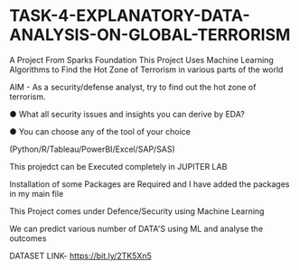 # TASK-4-EXPLANATORY-DATA-ANALYSIS-ON-GLOBAL-TERRORISM
A Project From Sparks Foundation
This Project Uses Machine Learning Algorithms to Find the Hot Zone of Terrorism in various parts of the world

AIM - As a security/defense analyst, try to find out the hot zone of terrorism.

  ● What all security issues and insights you can derive by EDA?
  
  ● You can choose any of the tool of your choice
  
  
  (Python/R/Tableau/PowerBI/Excel/SAP/SAS)
  
  
  This projedct can be Executed completely in JUPITER LAB 
  
  Installation of some Packages are Required and I have added the packages in my main file 
  
  
  This Project comes under Defence/Security using Machine Learning 
  
  
  We can predict various number of DATA'S using ML and analyse the outcomes
  
  DATASET LINK-  https://bit.ly/2TK5Xn5
